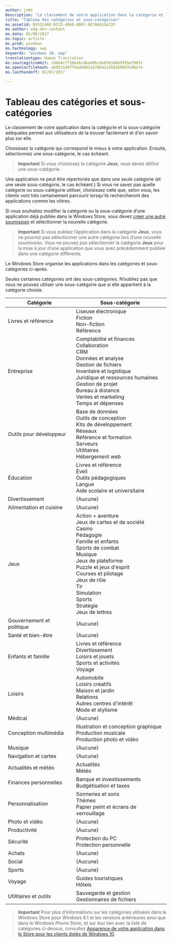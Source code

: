 ```yaml
---
author: jnHs
Description: "Le classement de votre application dans la catégorie et la sous-catégorie adéquates permet aux utilisateurs de la trouver facilement et d&quot;en savoir plus sur elle."
title: "Tableau des catégories et sous-catégories"
ms.assetid: D451C468-DCCD-4966-AB87-8E766615A72F
ms.author: wdg-dev-content
ms.date: 02/08/2017
ms.topic: article
ms.prod: windows
ms.technology: uwp
keywords: "windows 10, uwp"
translationtype: Human Translation
ms.sourcegitcommit: c6b64cff1bbebc8ba69bc6e03d34b69f85e798fc
ms.openlocfilehash: a69521d9ff9adb682a370b421458269507e9befe
ms.lasthandoff: 02/07/2017

---
```


# <a name="category-and-subcategory-table"></a>Tableau des catégories et sous-catégories


Le classement de votre application dans la catégorie et la sous-catégorie adéquates permet aux utilisateurs de la trouver facilement et d'en savoir plus sur elle.

Choisissez la catégorie qui correspond le mieux à votre application. Ensuite, sélectionnez une sous-catégorie, le cas échéant.

> **Important**  Si vous choisissez la catégorie **Jeux**, vous devez définir une sous-catégorie.

Une application ne peut être répertoriée que dans une seule catégorie (et une seule sous-catégorie, le cas échéant.) Si vous ne savez pas quelle catégorie ou sous-catégorie utiliser, choisissez celle que, selon vous, les clients vont très certainement parcourir lorsqu’ils rechercheront des applications comme les vôtres.

Si vous souhaitez modifier la catégorie ou la sous-catégorie d’une application déjà publiée dans le Windows Store, vous devez [créer une autre soumission](app-submissions.md) et sélectionner la nouvelle catégorie.

> **Important** Si vous publiez l’application dans la catégorie **Jeux**, vous ne pourrez pas sélectionner une autre catégorie lors d’une nouvelle soumission. Vous ne pouvez pas sélectionner la catégorie **Jeux** pour la mise à jour d’une application que vous avez précédemment publiée dans une catégorie différente.

Le Windows Store organise les applications dans les catégories et sous-catégories ci-après.

Seules certaines catégories ont des sous-catégories. N’oubliez pas que vous ne pouvez utiliser une sous-catégorie que si elle appartient à la catégorie choisie.


| Catégorie                    | Sous-catégorie                                       |
|-----------------------------|---------------------------------------------------|
| Livres et référence           | Liseuse électronique <br> Fiction <br> Non-fiction <br> Référence |
| Entreprise                    | Comptabilité et finances <br> Collaboration <br> CRM <br> Données et analyse <br> Gestion de fichiers <br> Inventaire et logistique <br> Juridique et ressources humaines <br> Gestion de projet <br> Bureau à distance <br> Ventes et marketing <br> Temps et dépenses |
| Outils pour développeur             | Base de données <br> Outils de conception <br> Kits de développement <br> Réseaux <br> Référence et formation <br> Serveurs <br> Utilitaires <br> Hébergement web |
| Éducation                   | Livres et référence <br> Éveil <br> Outils pédagogiques <br> Langue <br> Aide scolaire et universitaire |
| Divertissement               | (Aucune)                                            |
| Alimentation et cuisine               | (Aucune)                                            |
| Jeux                       | Action + aventure <br> Jeux de cartes et de société <br> Casino <br> Pédagogie <br> Famille et enfants <br> Sports de combat <br> Musique <br> Jeux de plateforme <br> Puzzle et jeux d'esprit <br> Courses et pilotage <br> Jeux de rôle <br> Tir <br> Simulation <br> Sports <br> Stratégie <br> Jeux de lettres |
| Gouvernement et politique       | (Aucune)                                            |
| Santé et bien-être            | (Aucune)                                            |
| Enfants et famille               | Livres et référence <br> Divertissement <br> Loisirs et jouets <br> Sports et activités <br> Voyage |
| Loisirs                   | Automobile <br> Loisirs créatifs <br> Maison et jardin <br> Relations <br> Autres centres d'intérêt <br> Mode et stylisme |
| Médical                     | (Aucune)                                            |
| Conception multimédia           | Illustration et conception graphique <br> Production musicale <br> Production photo et vidéo |
| Musique                       | (Aucune)                                            |
| Navigation et cartes           | (Aucune)                                            |
| Actualités et météo              | Actualités <br> Météo                                 |
| Finances personnelles            | Banque et investissements <br> Budgétisation et taxes      |
| Personnalisation             | Sonneries et sons <br> Thèmes <br> Papier peint et écrans de verrouillage |
| Photo et vidéo               | (Aucune)                                            |
| Productivité                | (Aucune)                                            |
| Sécurité                    | Protection du PC <br> Protection personnelle <br>         |
| Achats                    | (Aucune)                                            |
| Social                      | (Aucune)                                            |
| Sports                      | (Aucune)                                            |
| Voyage                      | Guides touristiques <br> Hôtels                           |
| Utilitaires et outils           | Sauvegarde et gestion <br> Gestionnaires de fichiers                |
 

> **Important**  Pour plus d’informations sur les catégories utilisées dans le Windows Store pour Windows 8.1 et les versions antérieures ainsi que dans le Windows Phone Store, et sur leur lien avec la liste de catégories ci-dessus, consultez [Apparence de votre application dans le Store pour les clients dotés de Windows 10](how-your-app-appears-in-the-store-for-windows-10-customers.md#category-changes).


